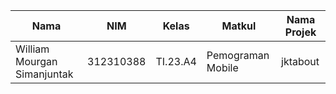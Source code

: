 |Nama|NIM|Kelas|Matkul|Nama Projek|
|----|---|-----|------|-----------|
|William Mourgan Simanjuntak|312310388|TI.23.A4|Pemograman Mobile|jktabout|
